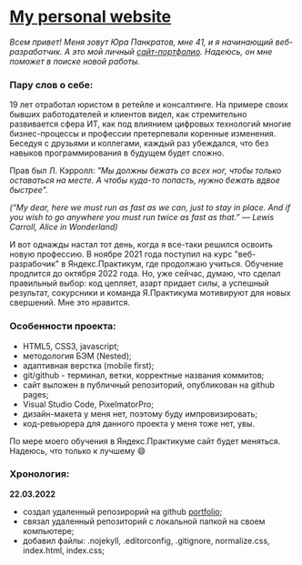 # [My personal website](https://pnrf.github.io/portfolio/)

*Всем привет! Меня зовут Юра Панкратов, мне 41, и я начинающий веб-разработчик. А это мой личный [сайт-портфолио](https://pnrf.github.io/portfolio/). Надеюсь, он мне поможет в поиске новой работы.*

### Пару слов о себе:

19 лет отработал юристом в ретейле и консалтинге. На примере своих бывших работодателей и клиентов видел, как стремительно развивается сфера ИТ, как под влиянием цифровых технологий многие бизнес-процессы и профессии претерпевали коренные изменения. Беседуя с друзьями и коллегами, каждый раз убеждался, что без навыков программирования в будущем будет сложно.

Прав был Л. Кэрролл: *"Мы должны бежать со всех ног, чтобы только оставаться на месте. А чтобы куда-то попасть, нужно бежать вдвое быстрее".*

*(“My dear, here we must run as fast as we can, just to stay in place. And if you wish to go anywhere you must run twice as fast as that.” ― Lewis Carroll, Alice in Wonderland)*

И вот однажды настал тот день, когда я все-таки решился освоить новую профессию. В ноябре 2021 года поступил на курс "веб-разрабочик" в Яндекс.Практикум, где продолжаю учиться. Обучение продлится до октября 2022 года. Но, уже сейчас, думаю, что сделал правильный выбор: код цепляет, азарт придает силы, а успешный результат, сокурсники и команда Я.Практикума мотивируют для новых свершений. Мне это нравится.


### Особенности проекта:

* HTML5, CSS3, javascript;
* методология БЭМ (Nested);
* адаптивная верстка (mobile first);
* git/github - терминал, ветки, корректные названия коммитов;
* сайт выложен в публичный репозиторий, опубликован на github pages;
* Visual Studio Code, PixelmatorPro;
* дизайн-макета у меня нет, поэтому буду импровизировать;
* код-ревьюрера для данного проекта у меня тоже нет, увы.

По мере моего обучения в Яндекс.Практикуме сайт будет меняться. Надеюсь, что только к лучшему :smile:

### Хронология:

**22.03.2022**

* создал удаленный репозирорий на github [portfolio](https://github.com/pnrf/portfolio);
* связал удаленный репозиторий с локальной папкой на своем компьютере;
* добавил файлы: .nojekyll, .editorconfig, .gitignore, normalize.css, index.html, index.css;
